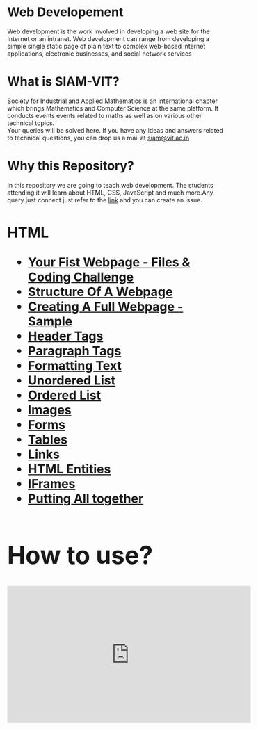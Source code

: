 
<h1>Web Developement</h1>
<p>Web development is the work involved in developing a web site for the Internet or an intranet. Web development can range from developing a simple single static page of plain text to complex web-based internet applications, electronic businesses, and social network services</p>

<h1>What is SIAM-VIT?</h1>
<p>Society for Industrial and Applied Mathematics is an international chapter  which brings Mathematics and Computer Science at the same platform. It conducts events  events related to maths as well as on various other technical topics.<br/>
Your queries will be solved here. If you have any ideas and answers related to technical questions, you can drop us a  mail at <a  href="mailto:siam@vit.ac.in" target="_top">siam@vit.ac.in</a>
</p>

<h1>Why this Repository?</h1>
<p>In this repository we are going to teach web development. The students attending it will learn about HTML, CSS, JavaScript and much more.Any query just connect just refer to the <a href="https://github.com/HrithikMittal">link</a> and you can create an issue.</p>

<h1><Contents</h1>
  <h3>HTML</h3>
<ul style="list-style-type:disc">
    <li><a href="https://github.com/SIAM-VIT/Web-Developement/tree/master/HTML">Your Fist Webpage - Files & Coding Challenge</a></li>
    <li><a href="https://github.com/SIAM-VIT/Web-Developement/tree/master/HTML">Structure Of A Webpage</a></li>
    <li><a href="https://github.com/SIAM-VIT/Web-Developement/tree/master/HTML">Creating A Full Webpage - Sample</a></li>
    <li><a href="https://github.com/SIAM-VIT/Web-Developement/tree/master/HTML">Header Tags</a></li>
    <li><a href="https://github.com/SIAM-VIT/Web-Developement/tree/master/HTML">Paragraph Tags</a></li>
    <li><a href="https://github.com/SIAM-VIT/Web-Developement/tree/master/HTML">Formatting Text</a></li>
    <li><a href="https://github.com/SIAM-VIT/Web-Developement/tree/master/HTML">Unordered List</a></li>
    <li><a href="https://github.com/SIAM-VIT/Web-Developement/tree/master/HTML">Ordered List</a></li>
    <li><a href="https://github.com/SIAM-VIT/Web-Developement/tree/master/HTML">Images</a></li>
    <li><a href="https://github.com/SIAM-VIT/Web-Developement/tree/master/HTML">Forms</a></li>
    <li><a href="https://github.com/SIAM-VIT/Web-Developement/tree/master/HTML">Tables</a></li>
    <li><a href="https://github.com/SIAM-VIT/Web-Developement/tree/master/HTML">Links</a></li>
    <li><a href="https://github.com/SIAM-VIT/Web-Developement/tree/master/HTML">HTML Entities</a></li>
    <li><a href="https://github.com/SIAM-VIT/Web-Developement/tree/master/HTML">IFrames</a></a></li>
    <li><a href="https://github.com/SIAM-VIT/Web-Developement/tree/master/HTML">Putting All together</a></li>
</ul>

<h1>How to use?</h1>
<iframe width="560" height="315" src="https://www.youtube.com/embed/1N4A4UzOTzM" frameborder="0" allow="accelerometer; autoplay; encrypted-media; gyroscope; picture-in-picture" allowfullscreen></iframe>
